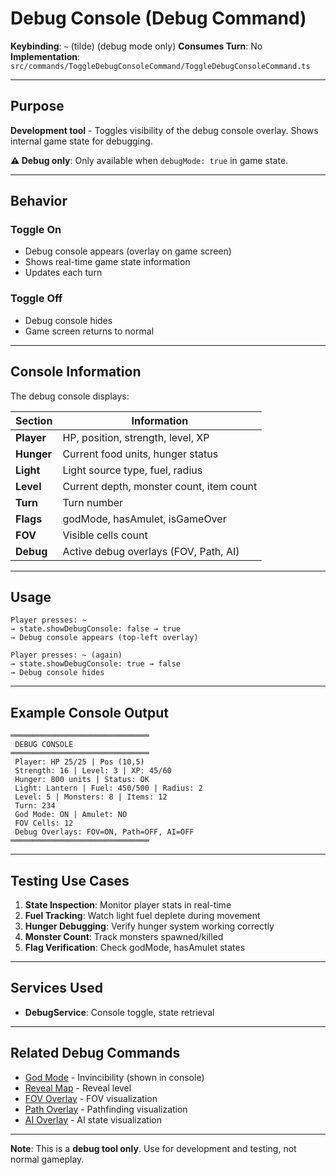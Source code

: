 # Debug Console (Debug Command)

**Keybinding**: `~` (tilde) (debug mode only)
**Consumes Turn**: No
**Implementation**: `src/commands/ToggleDebugConsoleCommand/ToggleDebugConsoleCommand.ts`

---

## Purpose

**Development tool** - Toggles visibility of the debug console overlay. Shows internal game state for debugging.

**⚠️ Debug only**: Only available when `debugMode: true` in game state.

---

## Behavior

### Toggle On
- Debug console appears (overlay on game screen)
- Shows real-time game state information
- Updates each turn

### Toggle Off
- Debug console hides
- Game screen returns to normal

---

## Console Information

The debug console displays:

| Section | Information |
|---------|-------------|
| **Player** | HP, position, strength, level, XP |
| **Hunger** | Current food units, hunger status |
| **Light** | Light source type, fuel, radius |
| **Level** | Current depth, monster count, item count |
| **Turn** | Turn number |
| **Flags** | godMode, hasAmulet, isGameOver |
| **FOV** | Visible cells count |
| **Debug** | Active debug overlays (FOV, Path, AI) |

---

## Usage

```
Player presses: ~
→ state.showDebugConsole: false → true
→ Debug console appears (top-left overlay)

Player presses: ~ (again)
→ state.showDebugConsole: true → false
→ Debug console hides
```

---

## Example Console Output

```
═══════════════════════════════
 DEBUG CONSOLE
═══════════════════════════════
 Player: HP 25/25 | Pos (10,5)
 Strength: 16 | Level: 3 | XP: 45/60
 Hunger: 800 units | Status: OK
 Light: Lantern | Fuel: 450/500 | Radius: 2
 Level: 5 | Monsters: 8 | Items: 12
 Turn: 234
 God Mode: ON | Amulet: NO
 FOV Cells: 12
 Debug Overlays: FOV=ON, Path=OFF, AI=OFF
═══════════════════════════════
```

---

## Testing Use Cases

1. **State Inspection**: Monitor player stats in real-time
2. **Fuel Tracking**: Watch light fuel deplete during movement
3. **Hunger Debugging**: Verify hunger system working correctly
4. **Monster Count**: Track monsters spawned/killed
5. **Flag Verification**: Check godMode, hasAmulet states

---

## Services Used

- **DebugService**: Console toggle, state retrieval

---

## Related Debug Commands

- [God Mode](./debug-godmode.md) - Invincibility (shown in console)
- [Reveal Map](./debug-reveal.md) - Reveal level
- [FOV Overlay](./debug-fov.md) - FOV visualization
- [Path Overlay](./debug-path.md) - Pathfinding visualization
- [AI Overlay](./debug-ai.md) - AI state visualization

---

**Note**: This is a **debug tool only**. Use for development and testing, not normal gameplay.

